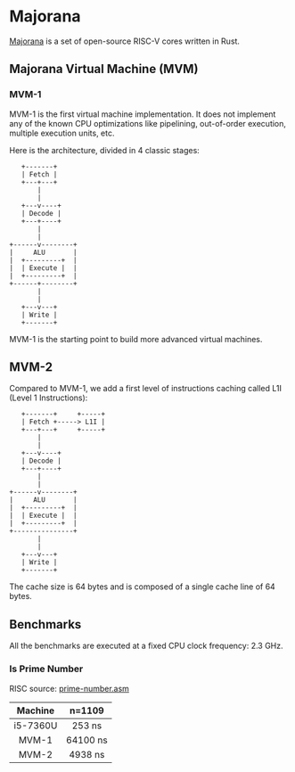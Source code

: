 # Majorana

[Majorana](https://en.wikipedia.org/wiki/Ettore_Majorana) is a set of open-source RISC-V cores written in Rust.

## Majorana Virtual Machine (MVM)

### MVM-1

MVM-1 is the first virtual machine implementation.
It does not implement any of the known CPU optimizations like pipelining, out-of-order execution, multiple execution units, etc.

Here is the architecture, divided in 4 classic stages:

```
   +-------+
   | Fetch |
   +---+---+
       |
       |
   +---v----+
   | Decode |
   +---+----+
       |
       |
+------v--------+
|     ALU       |
|  +---------+  |
|  | Execute |  |
|  +---------+  |
+------+--------+
       |
       |
   +---v---+
   | Write |
   +-------+
```

MVM-1 is the starting point to build more advanced virtual machines.

## MVM-2

Compared to MVM-1, we add a first level of instructions caching called L1I (Level 1 Instructions): 

```
   +-------+     +-----+
   | Fetch +-----> L1I |
   +---+---+     +-----+
       |
       |
   +---v----+
   | Decode |
   +---+----+
       |
       |
+------v--------+
|     ALU       |
|  +---------+  |
|  | Execute |  |
|  +---------+  |
+---------------+
       |
       |
   +---v---+
   | Write |
   +-------+

```

The cache size is 64 bytes and is composed of a single cache line of 64 bytes.

## Benchmarks

All the benchmarks are executed at a fixed CPU clock frequency: 2.3 GHz.

### Is Prime Number

RISC source: [prime-number.asm](res/risc/prime-number.asm)

|Machine|n=1109|
|:--------:|:-------------:|
|i5-7360U|253 ns|
|MVM-1|64100 ns|
|MVM-2|4938 ns|